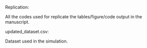 Replication:

All the codes used for replicate the tables/figure/code output in the manuscript.

updated_dataset.csv:

Dataset used in the simulation.
